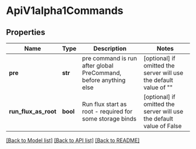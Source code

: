 # ApiV1alpha1Commands


## Properties
Name | Type | Description | Notes
------------ | ------------- | ------------- | -------------
**pre** | **str** | pre command is run after global PreCommand, before anything else | [optional]  if omitted the server will use the default value of ""
**run_flux_as_root** | **bool** | Run flux start as root - required for some storage binds | [optional]  if omitted the server will use the default value of False

[[Back to Model list]](../README.md#documentation-for-models) [[Back to API list]](../README.md#documentation-for-api-endpoints) [[Back to README]](../README.md)


